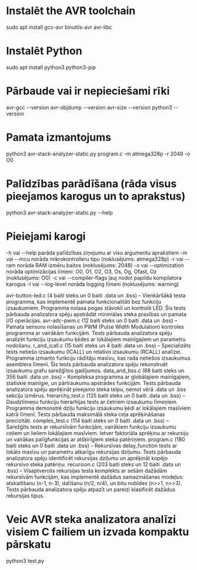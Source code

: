 # Instalēt the AVR toolchain
sudo apt install gcc-avr binutils-avr avr-libc

# Instalēt Python
sudo apt install python3 python3-pip

# Pārbaude vai ir nepieciešami rīki
avr-gcc --version
avr-objdump --version
avr-size --version
python3 --version

# Pamata izmantojums
python3 avr-stack-analyzer-static.py program.c -m atmega328p -r 2048 -o O0

# Palīdzības parādīšana (rāda visus pieejamos karogus un to aprakstus)
python3 avr-stack-analyzer-static.py --help

# Pieiejami karogi
-h vai --help parāda palīdzības ziņojumu ar visu argumentu aprakstiem
-m vai --mcu norāda mikrokontrolleru tipu (noklusējums: atmega328p)
-r vai --ram norāda RAM izmēru baitos (noklusējums: 2048)
-o vai --optimization norāda optimizācijas līmeni: O0, O1, O2, O3, Os, Og, Ofast, Oz (noklusējums: O0)
-c vai --compiler-flags ļauj nodot papildu kompilatora karogus
-l vai --log-level norāda logging līmeni (noklusējums: warning)

avr-button-led.c (4 baiti steks un 0 baiti .data un .bss) – Vienkāršākā testa programma, kas implementē pamata funkcionalitāti bez funkciju izsaukumiem. Programma nolasa pogas stāvokli un kontrolē LED. Šis tests pārbauda analizatora spēju apstrādāt minimālas steka prasības un pamata I/O operācijas.
avr-adc-pwm.c (12 baiti steks un 0 baiti .data un .bss) – Pamata sensoru nolasīšanas un PWM (Pulse Width Modulation) kontroles programma ar vairākām funkcijām. Tests pārbauda analizatora spēju analizēt funkciju izsaukumu ķēdes ar lokālajiem mainīgajiem un parametru nodošanu.
r_and_icall.c (15 baiti steks un 4 baiti .data un .bss) – Specializēts tests netiešo izsaukumu (ICALL) un relatīvo izsaukumu (RCALL) analīzei. Programma izmanto funkciju rādītāju masīvu, kas rada netiešos izsaukumus asemblera līmenī. Šis tests pārbauda analizatora spēju rekonstruēt izsaukumu grafu sarežģītos gadījumos.
data_and_bss.c (68 baiti steks un 356 baiti .data un .bss) – Kompleksa programma ar globālajiem mainīgajiem, statiskie mainīgie, un pārtraukumu apstrādes funkcijām. Tests pārbauda analizatora spēju aprēķināt pieejamo steka telpu, ņemot vērā .data un .bss sekciju izmērus.
hierarchy_test.c (125 baiti steks un 0 baiti .data un .bss) – Daudzlīmeņu funkciju hierarhijas tests ar četriem izsaukumu līmeņiem. Programma demonstrē dziļu funkciju izsaukumu ķēdi ar lokālajiem masīviem katrā līmenī. Tests pārbauda maksimālā steka ceļa aprēķināšanas precizitāti.
complex_test.c (114 baiti steks un 0 baiti .data un .bss) – Sarežģīts tests ar rekursīvām funkcijām, vairākiem funkciju izsaukumu ceļiem un lieliem lokālajiem masīviem. Ietver faktoriāla aprēķinu ar rekursiju un vairākas palīgfunkcijas ar atšķirīgiem steka patēriņiem.
program.c (180 baiti steks un 0 baiti .data un .bss) – Rekursīvas delay_function tests ar lokālo masīvu un parametru atkarīgu rekursijas dziļumu. Tests pārbauda analizatora spēju identificēt rekursijas dziļumu un aprēķināt kopējo rekursīvo steka patēriņu.
recursion.c (203 baiti steks un 12 baiti .data un .bss) – Visaptverošs rekursijas testa komplekts ar sešām dažādām rekursīvām funkcijām, kas implementē dažādus samazināšanas modeļus: atskaitīšanu (n-1, n-3), dalīšanu (n/2, n/4), un bitu nobīdes (n>>1, n>>3). Tests pārbauda analizatora spēju atpazīt un pareizi klasificēt dažādus rekursijas tipus.

# Veic AVR steka analizatora analīzi visiem C failiem un izvada kompaktu pārskatu
python3 test.py
